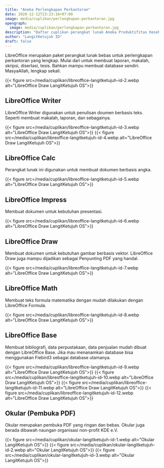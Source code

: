 ```yaml
---
title: "Aneka Perlengkapan Perkantoran"
date: 2020-12-12T23:23:16+07:00
image: media/cuplikan/perlengkapan-perkantoran.jpg
opengraph:
  image: media/cuplikan/perlengkapan-perkantoran.jpg
description: "Daftar cuplikan perangkat lunak Aneka Produktifitas Keseharian di LangitKetujuh OS"
author: "LangitKetujuh ID"
draft: false
---
```


LibreOffice merupakan paket perangkat lunak bebas untuk perlengkapan perkantoran yang lengkap. Mulai dari untuk membuat laporan, makalah, skripsi, disertasi, tesis. Bahkan mampu membuat database sendiri. MasyaAllah, lengkap sekali.

{{< figure src=/media/cuplikan/libreoffice-langitketujuh-id-2.webp alt="LibreOffice Draw LangitKetujuh OS">}}

## LibreOffice Writer

LibreOffice Writer digunakan untuk penulisan doumen berbasis teks. Seperti membuat makalah, laporan, dan sebagainya.

{{< figure src=/media/cuplikan/libreoffice-langitketujuh-id-3.webp alt="LibreOffice Draw LangitKetujuh OS">}}
{{< figure src=/media/cuplikan/libreoffice-langitketujuh-id-4.webp alt="LibreOffice Draw LangitKetujuh OS">}}

## LibreOffice Calc

Perangkat lunak ini digunakan untuk membuat dokumen berbasis angka.

{{< figure src=/media/cuplikan/libreoffice-langitketujuh-id-5.webp alt="LibreOffice Draw LangitKetujuh OS">}}

## LibreOffice Impress

Membuat dokumen untuk kebutuhan presentasi.

{{< figure src=/media/cuplikan/libreoffice-langitketujuh-id-6.webp alt="LibreOffice Draw LangitKetujuh OS">}}

## LibreOffice Draw

Membuat dokumen untuk kebutuhan gambar berbasis vektor. LibreOffice Draw juga mampu dijadikan sebagai Penyunting PDF yang handal.

{{< figure src=/media/cuplikan/libreoffice-langitketujuh-id-7.webp alt="LibreOffice Draw LangitKetujuh OS">}}

## LibreOffice Math

Membuat teks formula matematika dengan mudah dilakukan dengan LibreOffice Formula.

{{< figure src=/media/cuplikan/libreoffice-langitketujuh-id-8.webp alt="LibreOffice Draw LangitKetujuh OS">}}

## LibreOffice Base

Membuat bibliografi, data perpustakaan, data penjualan mudah dibuat dengan LibreOffice Base. Jika mau menanamkan database bisa menggunakan Fiebird3 sebagai database utamanya.

{{< figure src=/media/cuplikan/libreoffice-langitketujuh-id-9.webp alt="LibreOffice Draw LangitKetujuh OS">}}
{{< figure src=/media/cuplikan/libreoffice-langitketujuh-id-10.webp alt="LibreOffice Draw LangitKetujuh OS">}}
{{< figure src=/media/cuplikan/libreoffice-langitketujuh-id-11.webp alt="LibreOffice Draw LangitKetujuh OS">}}
{{< figure src=/media/cuplikan/libreoffice-langitketujuh-id-12.webp alt="LibreOffice Draw LangitKetujuh OS">}}

## Okular (Pembuka PDF)

Okular merupakan pembuka PDF yang ringan dan bebas. Okular juga berada dibawah naungan organisasi non-profit KDE e.V.

{{< figure src=/media/cuplikan/okular-langitketujuh-id-1.webp alt="Okular LangitKetujuh OS">}}
{{< figure src=/media/cuplikan/okular-langitketujuh-id-2.webp alt="Okular LangitKetujuh OS">}}
{{< figure src=/media/cuplikan/okular-langitketujuh-id-3.webp alt="Okular LangitKetujuh OS">}}
